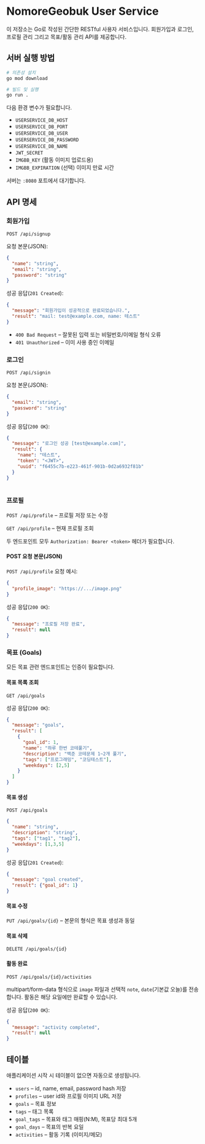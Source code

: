 # NomoreGeobuk User Service

이 저장소는 Go로 작성된 간단한 RESTful 사용자 서비스입니다. 회원가입과 로그인, 프로필 관리 그리고 목표/활동 관리 API를 제공합니다.

## 서버 실행 방법

```bash
# 의존성 설치
go mod download

# 빌드 및 실행
go run .
```

다음 환경 변수가 필요합니다.

- `USERSERVICE_DB_HOST`
- `USERSERVICE_DB_PORT`
- `USERSERVICE_DB_USER`
- `USERSERVICE_DB_PASSWORD`
- `USERSERVICE_DB_NAME`
- `JWT_SECRET`
- `IMGBB_KEY` (활동 이미지 업로드용)
- `IMGBB_EXPIRATION` (선택) 이미지 만료 시간

서버는 `:8080` 포트에서 대기합니다.

## API 명세

### 회원가입

`POST /api/signup`

요청 본문(JSON):
```json
{
  "name": "string",
  "email": "string",
  "password": "string"
}
```

성공 응답(`201 Created`):
```json
{
  "message": "회원가입이 성공적으로 완료되었습니다.",
  "result": "mail: test@example.com, name: 테스트"
}
```

- `400 Bad Request` – 잘못된 입력 또는 비밀번호/이메일 형식 오류
- `401 Unauthorized` – 이미 사용 중인 이메일

### 로그인

`POST /api/signin`

요청 본문(JSON):
```json
{
  "email": "string",
  "password": "string"
}
```

성공 응답(`200 OK`):
```json
{
  "message": "로그인 성공 [test@example.com]",
  "result": {
    "name": "테스트",
    "token": "<JWT>",
    "uuid": "f6455c7b-e223-461f-901b-0d2a6932f81b"
  }
}
    
``` 

### 프로필

`POST /api/profile` – 프로필 저장 또는 수정

`GET /api/profile` – 현재 프로필 조회

두 엔드포인트 모두 `Authorization: Bearer <token>` 헤더가 필요합니다.

#### POST 요청 본문(JSON)
`POST /api/profile` 요청 예시:
```json
{
  "profile_image": "https://.../image.png"
}
```

성공 응답(`200 OK`):
```json
{
  "message": "프로필 저장 완료",
  "result": null
}
```

### 목표 (Goals)

모든 목표 관련 엔드포인트는 인증이 필요합니다.

#### 목표 목록 조회
`GET /api/goals`

성공 응답(`200 OK`):
```json
{
  "message": "goals",
  "result": [
    {
      "goal_id": 1,
      "name": "하루 한번 코테풀기",
      "description": "백준 코테문제 1~2개 풀기",
      "tags": ["프로그래밍", "코딩테스트"],
      "weekdays": [2,5]
    }
  ]
}
```

#### 목표 생성
`POST /api/goals`
```json
{
  "name": "string",
  "description": "string",
  "tags": ["tag1", "tag2"],
  "weekdays": [1,3,5]
}
```
성공 응답(`201 Created`):
```json
{
  "message": "goal created",
  "result": {"goal_id": 1}
}
```

#### 목표 수정
`PUT /api/goals/{id}` – 본문의 형식은 목표 생성과 동일

#### 목표 삭제
`DELETE /api/goals/{id}`

#### 활동 완료
`POST /api/goals/{id}/activities`

multipart/form-data 형식으로 `image` 파일과 선택적 `note`, `date`(기본값 오늘)를 전송합니다. 활동은 해당 요일에만 완료할 수 있습니다.

성공 응답(`200 OK`):
```json
{
  "message": "activity completed",
  "result": null
}
```

## 테이블

애플리케이션 시작 시 테이블이 없으면 자동으로 생성됩니다.
- `users` – id, name, email, password hash 저장
- `profiles` – user id와 프로필 이미지 URL 저장
- `goals` – 목표 정보
- `tags` – 태그 목록
- `goal_tags` – 목표와 태그 매핑(N:M), 목표당 최대 5개
- `goal_days` – 목표의 반복 요일
- `activities` – 활동 기록 (이미지/메모)
